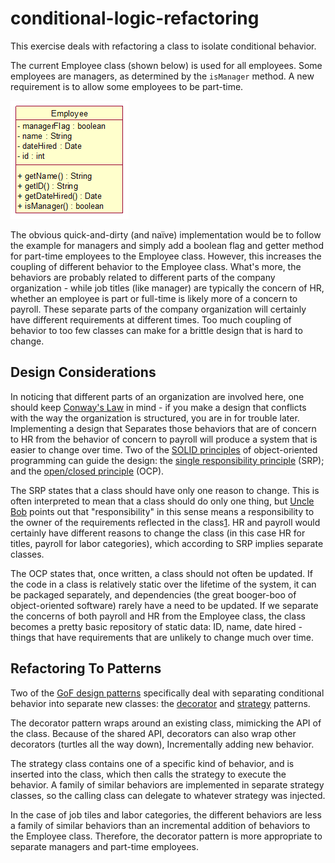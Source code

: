 # conditional-logic-refactoring
This exercise deals with refactoring a class to isolate conditional behavior.

The current Employee class (shown below) is used for all employees.  Some employees are managers, as determined by the `isManager` method.  A new requirement is to allow some employees to be part-time.

![Employee Class](images/2018/06/employee.png)

The obvious quick-and-dirty (and naïve) implementation would be to follow the example for managers and simply add a boolean flag and getter method for part-time employees to the Employee class.  However, this increases the coupling of different behavior to the Employee class.  What's more, the behaviors are probably related to different parts of the company organization - while job titles (like manager) are typically the concern of HR, whether an employee is part or full-time is likely more of a concern to payroll.  These separate parts of the company organization will certainly have different requirements at different times.  Too much coupling of behavior to too few classes can make for a brittle design that is hard to change.
## Design Considerations
In noticing that different parts of an organization are involved here, one should keep [Conway's Law][ecd9770b] in mind - if you make a design that conflicts with the way the organization is structured, you are in for trouble later.  Implementing a design that Separates those behaviors that are of concern to HR from the behavior of concern to payroll will produce a system that is easier to change over time.  Two of the [SOLID principles][304ae1f4] of object-oriented programming can guide the design: the [single responsibility principle][181f7c73] (SRP); and the [open/closed principle][bcf14015] (OCP).

The SRP states that a class should have only one reason to change. This is often interpreted to mean that a class should do only one thing, but [Uncle Bob][d94ac925] points out that "responsibility" in this sense means a responsibility to the owner of the requirements reflected in the class[1].  HR and payroll would certainly have different reasons to change the class (in this case HR for titles, payroll for labor categories), which according to SRP implies separate classes.

The OCP states that, once written, a class should not often be updated.  If the code in a class is relatively static over the lifetime of the system, it can be packaged separately, and dependencies (the great booger-boo of object-oriented software) rarely have a need to be updated.  If we separate the concerns of both payroll and HR from the Employee class, the class becomes a pretty basic repository of static data: ID, name, date hired - things that have requirements that are unlikely to change much over time.
## Refactoring To Patterns
Two of the [GoF design patterns][3a10048e] specifically deal with separating conditional behavior into separate new classes: the [decorator](https://en.wikipedia.org/wiki/Decorator_pattern) and [strategy](https://en.wikipedia.org/wiki/Strategy_pattern) patterns.

The decorator pattern wraps around an existing class, mimicking the API of the class.  Because of the shared API, decorators can also wrap other decorators (turtles all the way down), Incrementally adding new behavior.

The strategy class contains one of a specific kind of behavior, and is inserted into the class, which then calls the strategy to execute the behavior. A family of similar behaviors are implemented in separate strategy classes, so the calling class can delegate to whatever strategy was injected.

In the case of job tiles and labor categories, the different behaviors are less a family of similar behaviors than an incremental addition of behaviors to the Employee class. Therefore, the decorator pattern is more appropriate to separate managers and part-time employees.

  [304ae1f4]: https://en.wikipedia.org/wiki/SOLID "SOLID principles of object-oriented design"
  [ecd9770b]: https://en.wikipedia.org/wiki/Conway%27s_law "Conway's Law"
  [181f7c73]: https://en.wikipedia.org/wiki/Single_responsibility_principle "Single Responsibility Principle"
  [bcf14015]: https://en.wikipedia.org/wiki/Open/closed_principle "Open/Closed Principle"
  [d94ac925]: https://en.wikipedia.org/wiki/Robert_C._Martin "Robert C. Martin"
  [3a10048e]: https://en.wikipedia.org/wiki/Design_Patterns "Design Patterns"
[1]: https://8thlight.com/blog/uncle-bob/2014/05/08/SingleReponsibilityPrinci                                                                                                                                                                                                                                                                                                                                                                                                                                                                                                                                                     